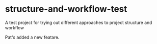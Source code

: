 structure-and-workflow-test
===========================

A test project for trying out different approaches to project structure and workflow

Pat's added a new featare.